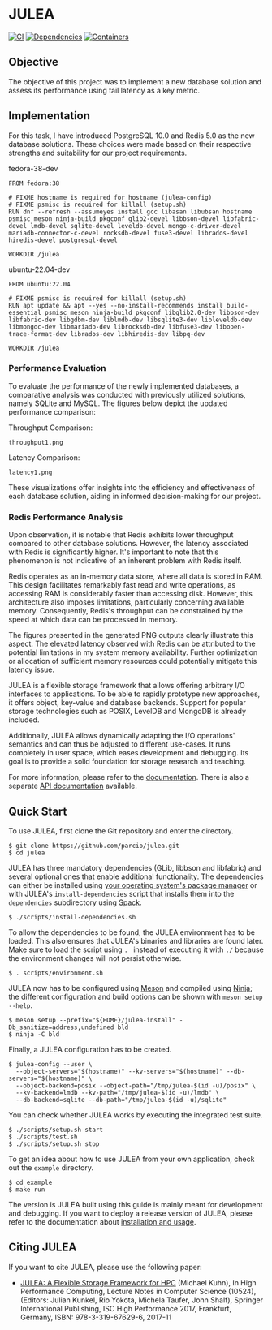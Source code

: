 # JULEA

[![CI](https://github.com/parcio/julea/actions/workflows/ci.yml/badge.svg)](https://github.com/parcio/julea/actions/workflows/ci.yml)
[![Dependencies](https://github.com/parcio/julea/actions/workflows/dependencies.yml/badge.svg)](https://github.com/parcio/julea/actions/workflows/dependencies.yml)
[![Containers](https://github.com/parcio/julea/actions/workflows/containers.yml/badge.svg)](https://github.com/parcio/julea/actions/workflows/containers.yml)

## Objective
The objective of this project was to implement a new database solution and assess its performance 
using tail latency as a key metric.

## Implementation
For this task, I have introduced PostgreSQL 10.0 and Redis 5.0 as the new database solutions. 
These choices were made based on their respective strengths and suitability for our project requirements.

fedora-38-dev
```console
FROM fedora:38

# FIXME hostname is required for hostname (julea-config)
# FIXME psmisc is required for killall (setup.sh)
RUN dnf --refresh --assumeyes install gcc libasan libubsan hostname psmisc meson ninja-build pkgconf glib2-devel libbson-devel libfabric-devel lmdb-devel sqlite-devel leveldb-devel mongo-c-driver-devel mariadb-connector-c-devel rocksdb-devel fuse3-devel librados-devel hiredis-devel postgresql-devel

WORKDIR /julea
```

ubuntu-22.04-dev
```console
FROM ubuntu:22.04

# FIXME psmisc is required for killall (setup.sh)
RUN apt update && apt --yes --no-install-recommends install build-essential psmisc meson ninja-build pkgconf libglib2.0-dev libbson-dev libfabric-dev libgdbm-dev liblmdb-dev libsqlite3-dev libleveldb-dev libmongoc-dev libmariadb-dev librocksdb-dev libfuse3-dev libopen-trace-format-dev librados-dev libhiredis-dev libpq-dev

WORKDIR /julea
```

### Performance Evaluation
To evaluate the performance of the newly implemented databases, a comparative analysis was conducted with 
previously utilized solutions, namely SQLite and MySQL. The figures below depict the updated performance comparison:

Throughput Comparison:

```console
throughput1.png
```

Latency Comparison:

```console
latency1.png
```

These visualizations offer insights into the efficiency and effectiveness of each database solution, 
aiding in informed decision-making for our project.

### Redis Performance Analysis
Upon observation, it is notable that Redis exhibits lower throughput compared to other database solutions. 
However, the latency associated with Redis is significantly higher. It's important to note that this 
phenomenon is not indicative of an inherent problem with Redis itself.

Redis operates as an in-memory data store, where all data is stored in RAM. This design facilitates 
remarkably fast read and write operations, as accessing RAM is considerably faster than accessing disk. 
However, this architecture also imposes limitations, particularly concerning available memory. 
Consequently, Redis's throughput can be constrained by the speed at which data can be processed in memory.

The figures presented in the generated PNG outputs clearly illustrate this aspect. The elevated latency 
observed with Redis can be attributed to the potential limitations in my system memory availability. 
Further optimization or allocation of sufficient memory resources could potentially mitigate this latency issue.





JULEA is a flexible storage framework that allows offering arbitrary I/O interfaces to applications.
To be able to rapidly prototype new approaches, it offers object, key-value and database backends.
Support for popular storage technologies such as POSIX, LevelDB and MongoDB is already included.

Additionally, JULEA allows dynamically adapting the I/O operations' semantics and can thus be adjusted to different use-cases.
It runs completely in user space, which eases development and debugging.
Its goal is to provide a solid foundation for storage research and teaching.

For more information, please refer to the [documentation](doc/README.md).
There is also a separate [API documentation](https://parcio.github.io/julea/) available.

## Quick Start

To use JULEA, first clone the Git repository and enter the directory.

```console
$ git clone https://github.com/parcio/julea.git
$ cd julea
```

JULEA has three mandatory dependencies (GLib, libbson and libfabric) and several optional ones that enable additional functionality.
The dependencies can either be installed using [your operating system's package manager](doc/dependencies.md#manual-installation) or with JULEA's `install-dependencies` script that installs them into the `dependencies` subdirectory using [Spack](https://spack.io/).

```console
$ ./scripts/install-dependencies.sh
```

To allow the dependencies to be found, the JULEA environment has to be loaded.
This also ensures that JULEA's binaries and libraries are found later.
Make sure to load the script using `. ` instead of executing it with `./` because the environment changes will not persist otherwise.

```console
$ . scripts/environment.sh
```

JULEA now has to be configured using [Meson](https://mesonbuild.com/) and compiled using [Ninja](https://ninja-build.org/);
the different configuration and build options can be shown with `meson setup --help`.

```console
$ meson setup --prefix="${HOME}/julea-install" -Db_sanitize=address,undefined bld
$ ninja -C bld
```

Finally, a JULEA configuration has to be created.

```console
$ julea-config --user \
  --object-servers="$(hostname)" --kv-servers="$(hostname)" --db-servers="$(hostname)" \
  --object-backend=posix --object-path="/tmp/julea-$(id -u)/posix" \
  --kv-backend=lmdb --kv-path="/tmp/julea-$(id -u)/lmdb" \
  --db-backend=sqlite --db-path="/tmp/julea-$(id -u)/sqlite"
```

You can check whether JULEA works by executing the integrated test suite.

```console
$ ./scripts/setup.sh start
$ ./scripts/test.sh
$ ./scripts/setup.sh stop
```

To get an idea about how to use JULEA from your own application, check out the `example` directory.

```console
$ cd example
$ make run
```

The version is JULEA built using this guide is mainly meant for development and debugging.
If you want to deploy a release version of JULEA, please refer to the documentation about [installation and usage](doc/installation-usage.md).

## Citing JULEA

If you want to cite JULEA, please use the following paper:

- [JULEA: A Flexible Storage Framework for HPC](https://doi.org/10.1007/978-3-319-67630-2_51) (Michael Kuhn), In High Performance Computing, Lecture Notes in Computer Science (10524), (Editors: Julian Kunkel, Rio Yokota, Michela Taufer, John Shalf), Springer International Publishing, ISC High Performance 2017, Frankfurt, Germany, ISBN: 978-3-319-67629-6, 2017-11
